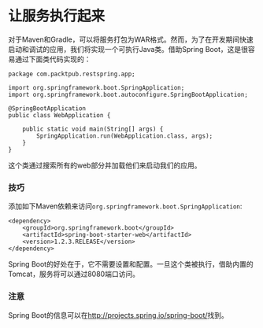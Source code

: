 # 让服务执行起来

对于Maven和Gradle，可以将服务打包为WAR格式。然而，为了在开发期间快速启动和调试的应用，我们将实现一个可执行Java类。借助Spring Boot，这是很容易通过下面类代码实现的：
```
package com.packtpub.restspring.app;

import org.springframework.boot.SpringApplication;
import org.springframework.boot.autoconfigure.SpringBootApplication;

@SpringBootApplication
public class WebApplication {
	
	public static void main(String[] args) {
		SpringApplication.run(WebApplication.class, args);
	}
}
```
这个类通过搜索所有的web部分并加载他们来启动我们的应用。

### 技巧
添加如下Maven依赖来访问`org.springframework.boot.SpringApplication`:

```
<dependency>
	<groupId>org.springframework.boot</groupId>
	<artifactId>spring-boot-starter-web</artifactId>
	<version>1.2.3.RELEASE</version>
</dependency>
```

Spring Boot的好处在于，它不需要设置和配置。一旦这个类被执行，借助内置的Tomcat，服务将可以通过8080端口访问。

### 注意
Spring Boot的信息可以在<http://projects.spring.io/spring-boot/>找到。
